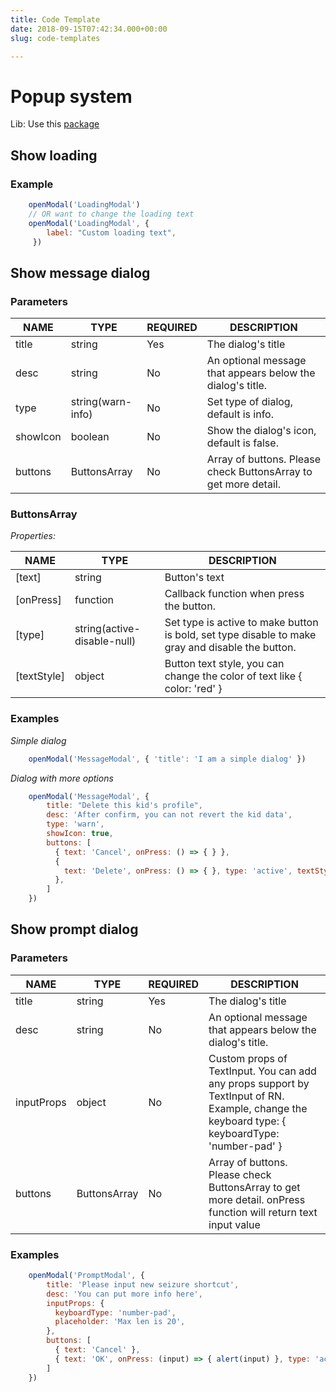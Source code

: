 ```yaml
---
title: Code Template
date: 2018-09-15T07:42:34.000+00:00
slug: code-templates

---
```

# Popup system

Lib: Use this [package](https://colorfy-software.gitbook.io/react-native-modalfy/)

## Show loading

### Example
```javascript
    openModal('LoadingModal')
    // OR want to change the loading text
    openModal('LoadingModal', {
        label: "Custom loading text",
     })
```
## Show message dialog

### Parameters

| NAME | TYPE | REQUIRED | DESCRIPTION |
| --- | --- | --- | --- |
| title | string | Yes | The dialog's title |
| desc | string | No | An optional message that appears below the dialog's title. |
| type | string(warn-info) | No | Set type of dialog, default is info. |
| showIcon | boolean | No | Show the dialog's icon, default is false. |
| buttons | ButtonsArray | No | Array of buttons. Please check ButtonsArray to get more detail. |

### ButtonsArray

_Properties:_

| NAME | TYPE | DESCRIPTION |
| --- | --- | --- |
| \[text\] | string | Button's text |
| \[onPress\] | function | Callback function when press the button. |
| \[type\] | string(active-disable-null) | Set type is active to make button is bold, set type disable to make gray and disable the button. |
| \[textStyle\] | object | Button text style, you can change the color of text like { color: 'red' } |

### Examples

_Simple dialog_
```javascript
    openModal('MessageModal', { 'title': 'I am a simple dialog' })
```
_Dialog with more options_
```javascript
    openModal('MessageModal', {
        title: "Delete this kid's profile",
        desc: 'After confirm, you can not revert the kid data',
        type: 'warn',
        showIcon: true,
        buttons: [
          { text: 'Cancel', onPress: () => { } },
          {
            text: 'Delete', onPress: () => { }, type: 'active', textStyle: { color: 'red' }
          },
        ]
    })
```

## Show prompt dialog

### Parameters

| NAME | TYPE | REQUIRED | DESCRIPTION |
| --- | --- | --- | --- |
| title | string | Yes | The dialog's title |
| desc | string | No | An optional message that appears below the dialog's title. |
| inputProps | object | No | Custom props of TextInput. You can add any props support by TextInput of RN. Example, change the keyboard type: { keyboardType: 'number-pad' } |
| buttons | ButtonsArray | No | Array of buttons. Please check ButtonsArray to get more detail. onPress function will return text input value |

### Examples
```javascript
    openModal('PromptModal', {
        title: 'Please input new seizure shortcut',
        desc: 'You can put more info here',
        inputProps: {
          keyboardType: 'number-pad',
          placeholder: 'Max len is 20',
        },
        buttons: [
          { text: 'Cancel' },
          { text: 'OK', onPress: (input) => { alert(input) }, type: 'active' },
        ]
    })
```